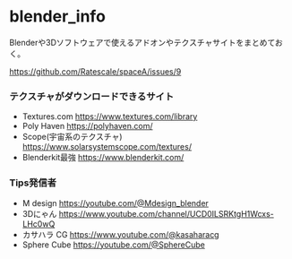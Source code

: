 # blender_info
Blenderや3Dソフトウェアで使えるアドオンやテクスチャサイトをまとめておく。

https://github.com/Ratescale/spaceA/issues/9
### テクスチャがダウンロードできるサイト
- Textures.com https://www.textures.com/library
- Poly Haven https://polyhaven.com/
- Scope(宇宙系のテクスチャ) https://www.solarsystemscope.com/textures/
- Blenderkit最強 https://www.blenderkit.com/


### Tips発信者
- M design https://youtube.com/@Mdesign_blender
- 3Dにゃん https://www.youtube.com/channel/UCD0ILSRKtgH1Wcxs-LHc0wQ
- カサハラ CG https://www.youtube.com/@kasaharacg
- Sphere Cube https://youtube.com/@SphereCube
